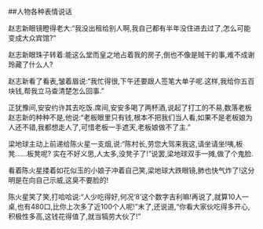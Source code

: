 ##人物各种表情说话

赵志新眼镜瞪得老大:“我没出租给别人啊,我自己都有半年没住进去过了,怎么可能变成大众宾馆?”

赵志新眼珠子转着:能这么堂而皇之地占着我的房子,倒也不像是贼干的事,难不成谢玲藏了什么人?  

赵志新看了看表,皱着眉说:“我忙得很,下午还要跟人签笔大单子呢.这样,我给你五百块钱,帮我立马查清楚怎么回事.”    

正犹豫间,安安约许其去吃饭.席间,安安多喝了两杯酒,说起了打工的不易,数落老板赵志新的种种不是,他说:“老板眼里只有钱,根本不把我们当人看,如果不是老板娘为人还不错,我都想走人了,可惜老板一手遮天,老板娘做不了主.”  

梁地球主动上前递给陈火星一支烟,说:“陈村长,劳您大驾来我这,请坐请坐!咦,板凳......板凳呢? 实在不好义思,人太多,没凳子了!”说罢,梁地球双手一摊,做了个鬼脸.  

看着陈火星搂着如花似玉的小娘子冲着自己笑,梁地球大跌眼镜,肺也快气炸了!这分明是在向自己示威,这臭不要脸的!  

陈火星笑了笑,打哈哈说:“人少吃得好,何况‘8’这个数字吉利嘛!再说了,就算10人一桌,也有480口,比你上次多了近100个人呢!”末了,还说道,“你看大家伙吃得多开心,积极性多高,这钱花得值了,就当犒劳大伙了!”  



